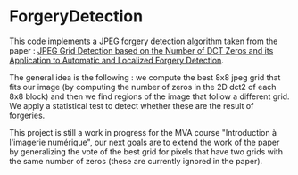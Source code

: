 # ForgeryDetection

This code implements a JPEG forgery detection algorithm taken from the paper : [JPEG Grid Detection based on the Number of DCT Zeros and its Application to Automatic and Localized Forgery Detection](http://openaccess.thecvf.com/content_CVPRW_2019/papers/Media%20Forensics/Nikoukhah_JPEG_Grid_Detection_based_on_the_Number_of_DCT_Zeros_CVPRW_2019_paper.pdf).

The general idea is the following : we compute the best 8x8 jpeg grid that fits our image (by computing the number of zeros in the 2D dct2 of each 8x8 block) and then we find regions of the image that follow a different grid. We apply a statistical test to detect whether these are the result of forgeries.

This project is still a work in progress for the MVA course "Introduction à l'imagerie numérique", our next goals are to extend the work of the paper by generalizing the vote of the best grid for pixels that have two grids with the same number of zeros (these are currently ignored in the paper).
